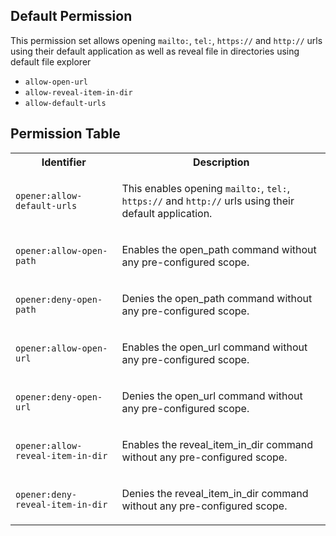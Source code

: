 ## Default Permission

This permission set allows opening `mailto:`, `tel:`, `https://` and `http://` urls using their default application
as well as reveal file in directories using default file explorer

- `allow-open-url`
- `allow-reveal-item-in-dir`
- `allow-default-urls`

## Permission Table

<table>
<tr>
<th>Identifier</th>
<th>Description</th>
</tr>


<tr>
<td>

`opener:allow-default-urls`

</td>
<td>

This enables opening `mailto:`, `tel:`, `https://` and `http://` urls using their default application.

</td>
</tr>

<tr>
<td>

`opener:allow-open-path`

</td>
<td>

Enables the open_path command without any pre-configured scope.

</td>
</tr>

<tr>
<td>

`opener:deny-open-path`

</td>
<td>

Denies the open_path command without any pre-configured scope.

</td>
</tr>

<tr>
<td>

`opener:allow-open-url`

</td>
<td>

Enables the open_url command without any pre-configured scope.

</td>
</tr>

<tr>
<td>

`opener:deny-open-url`

</td>
<td>

Denies the open_url command without any pre-configured scope.

</td>
</tr>

<tr>
<td>

`opener:allow-reveal-item-in-dir`

</td>
<td>

Enables the reveal_item_in_dir command without any pre-configured scope.

</td>
</tr>

<tr>
<td>

`opener:deny-reveal-item-in-dir`

</td>
<td>

Denies the reveal_item_in_dir command without any pre-configured scope.

</td>
</tr>
</table>
